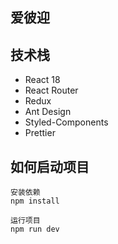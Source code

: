 ## 爱彼迎

## 技术栈

* React 18
* React Router
* Redux
* Ant Design
* Styled-Components
* Prettier

## 如何启动项目

```
安装依赖
npm install

运行项目
npm run dev
```

